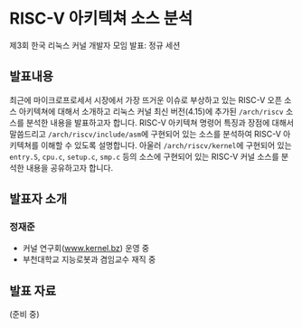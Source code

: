 # RISC-V 아키텍쳐 소스 분석
제3회 한국 리눅스 커널 개발자 모임 발표: 정규 세션

## 발표내용

최근에 마이크로프로세서 시장에서 가장 뜨거운 이슈로 부상하고 있는
RISC-V 오픈 소스 아키텍쳐에 대해서 소개하고
리눅스 커널 최신 버전(4.15)에 추가된 `/arch/riscv` 소스를 분석한 내용을 발표하고자 합니다.
RISC-V 아키텍쳐 명령어 특징과 장점에 대해서 말씀드리고
`/arch/riscv/include/asm`에 구현되어 있는 소스를 분석하여 RISC-V 아키텍쳐를 이해할 수 있도록 설명합니다.
아울러 `/arch/riscv/kernel`에 구현되어 있는 `entry.S`, `cpu.c`, `setup.c`, `smp.c` 등의 소스에 구현되어
있는 RISC-V 커널 소스를 분석한 내용을 공유하고자 합니다.

## 발표자 소개

### 정재준
* 커널 연구회(www.kernel.bz) 운영 중
* 부천대학교 지능로봇과 겸임교수 재직 중

## 발표 자료
(준비 중)

